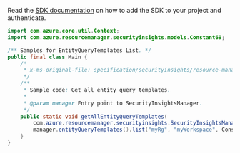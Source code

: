 Read the [SDK documentation](https://github.com/Azure/azure-sdk-for-java/blob/azure-resourcemanager-securityinsights_1.0.0-beta.1/sdk/securityinsights/azure-resourcemanager-securityinsights/README.md) on how to add the SDK to your project and authenticate.

```java
import com.azure.core.util.Context;
import com.azure.resourcemanager.securityinsights.models.Constant69;

/** Samples for EntityQueryTemplates List. */
public final class Main {
    /*
     * x-ms-original-file: specification/securityinsights/resource-manager/Microsoft.SecurityInsights/preview/2021-09-01-preview/examples/entityQueryTemplates/GetEntityQueryTemplates.json
     */
    /**
     * Sample code: Get all entity query templates.
     *
     * @param manager Entry point to SecurityInsightsManager.
     */
    public static void getAllEntityQueryTemplates(
        com.azure.resourcemanager.securityinsights.SecurityInsightsManager manager) {
        manager.entityQueryTemplates().list("myRg", "myWorkspace", Constant69.ACTIVITY, Context.NONE);
    }
}
```
